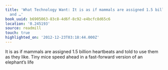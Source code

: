 ```yaml
---
title: 'What Technology Want: It is as if mammals are assigned 1.5 billion heartbeats
  and …'
book_uuid: b6905063-83c8-4d6f-8c92-e4bcfc8d65c6
location: '0.245193'
source: readmill
touch: true
highlighted_on: '2012-12-23T03:18:44.000Z'
---
```


It is as if mammals are assigned 1.5 billion heartbeats and told to use them as they like. Tiny mice speed ahead in a fast-forward version of an elephant’s life